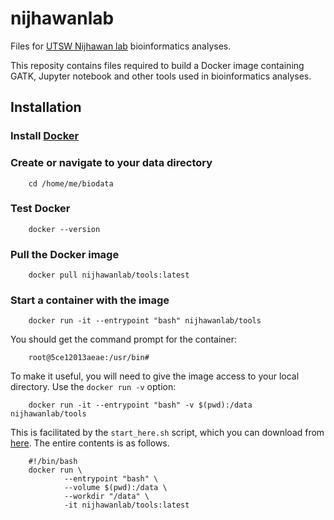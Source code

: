 # nijhawanlab

Files for [UTSW Nijhawan lab](https://www.utsouthwestern.edu/labs/nijhawan/) bioinformatics analyses.

This reposity contains files required to build a Docker image containing GATK, Jupyter notebook and other tools used in bioinformatics analyses.

## Installation
### Install [Docker](https://www.docker.com/products/docker-desktop)
### Create or navigate to your data directory

        cd /home/me/biodata

### Test Docker

        docker --version
        
### Pull the Docker image

        docker pull nijhawanlab/tools:latest

### Start a container with the image

        docker run -it --entrypoint "bash" nijhawanlab/tools
        
You should get the command prompt for the container:

        root@5ce12013aeae:/usr/bin#
        
To make it useful, you will need to give the image access to your local directory.  Use the `docker run -v` option:

        docker run -it --entrypoint "bash" -v $(pwd):/data nijhawanlab/tools
        
This is facilitated by the `start_here.sh` script, which you can download from [here](https://github.com/johannpeterson/nijhawanlab/blob/master/start_here.sh?raw=true).  The entire contents is as follows.

        #!/bin/bash
        docker run \
                --entrypoint "bash" \
                --volume $(pwd):/data \
                --workdir "/data" \
                -it nijhawanlab/tools:latest
